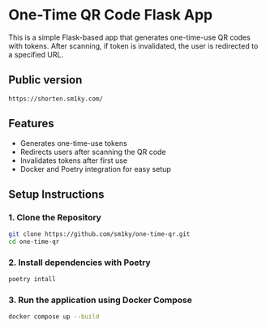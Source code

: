 # One-Time QR Code Flask App

This is a simple Flask-based app that generates one-time-use QR codes with tokens. After scanning, if token is invalidated, the user is redirected to a specified URL.

## Public version
```url
https://shorten.sm1ky.com/
```

## Features
- Generates one-time-use tokens
- Redirects users after scanning the QR code
- Invalidates tokens after first use
- Docker and Poetry integration for easy setup

## Setup Instructions

### 1. Clone the Repository
```bash
git clone https://github.com/sm1ky/one-time-qr.git
cd one-time-qr
```

### 2. Install dependencies with Poetry
```bash
poetry intall
```

### 3. Run the application using Docker Compose
```bash
docker compose up --build
```